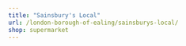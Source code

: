 ```yaml
---
title: "Sainsbury's Local"
url: /london-borough-of-ealing/sainsburys-local/
shop: supermarket
---
```

